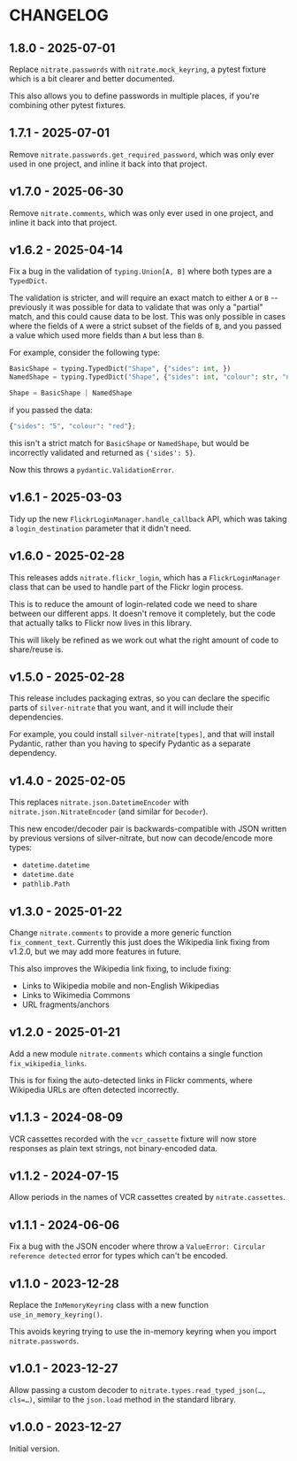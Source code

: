 # CHANGELOG

## 1.8.0 - 2025-07-01

Replace `nitrate.passwords` with `nitrate.mock_keyring`, a pytest fixture which is a bit clearer and better documented.

This also allows you to define passwords in multiple places, if you're combining other pytest fixtures.

## 1.7.1 - 2025-07-01

Remove `nitrate.passwords.get_required_password`, which was only ever used in one project, and inline it back into that project.

## v1.7.0 - 2025-06-30

Remove `nitrate.comments`, which was only ever used in one project, and inline it back into that project.

## v1.6.2 - 2025-04-14

Fix a bug in the validation of `typing.Union[A, B]` where both types are a `TypedDict`.

The validation is stricter, and will require an exact match to either `A` or `B` -- previously it was possible for data to validate that was only a "partial" match, and this could cause data to be lost.
This was only possible in cases where the fields of `A` were a strict subset of the fields of `B`, and you passed a value which used more fields than `A` but less than `B`.

For example, consider the following type:

```python
BasicShape = typing.TypedDict("Shape", {"sides": int, })
NamedShape = typing.TypedDict("Shape", {"sides": int, "colour": str, "name": str })

Shape = BasicShape | NamedShape
```

if you passed the data:

```python
{"sides": "5", "colour": "red"};
```

this isn't a strict match for `BasicShape` or `NamedShape`, but would be incorrectly validated and returned as `{'sides': 5}`.

Now this throws a `pydantic.ValidationError`.

## v1.6.1 - 2025-03-03

Tidy up the new `FlickrLoginManager.handle_callback` API, which was taking a `login_destination` parameter that it didn't need.

## v1.6.0 - 2025-02-28

This releases adds `nitrate.flickr_login`, which has a `FlickrLoginManager` class that can be used to handle part of the Flickr login process.

This is to reduce the amount of login-related code we need to share between our different apps.
It doesn't remove it completely, but the code that actually talks to Flickr now lives in this library.

This will likely be refined as we work out what the right amount of code to share/reuse is.

## v1.5.0 - 2025-02-28

This release includes packaging extras, so you can declare the specific parts of `silver-nitrate` that you want, and it will include their dependencies.

For example, you could install `silver-nitrate[types]`, and that will install Pydantic, rather than you having to specify Pydantic as a separate dependency.

## v1.4.0 - 2025-02-05

This replaces `nitrate.json.DatetimeEncoder` with `nitrate.json.NitrateEncoder` (and similar for `Decoder`).

This new encoder/decoder pair is backwards-compatible with JSON written by previous versions of silver-nitrate, but now can decode/encode more types:

-   `datetime.datetime`
-   `datetime.date`
-   `pathlib.Path`

## v1.3.0 - 2025-01-22

Change `nitrate.comments` to provide a more generic function `fix_comment_text`.
Currently this just does the Wikipedia link fixing from v1.2.0, but we may add more features in future.

This also improves the Wikipedia link fixing, to include fixing:

*   Links to Wikipedia mobile and non-English Wikipedias
*   Links to Wikimedia Commons
*   URL fragments/anchors

## v1.2.0 - 2025-01-21

Add a new module `nitrate.comments` which contains a single function `fix_wikipedia_links`.

This is for fixing the auto-detected links in Flickr comments, where Wikipedia URLs are often detected incorrectly.

## v1.1.3 - 2024-08-09

VCR cassettes recorded with the `vcr_cassette` fixture will now store responses as plain text strings, not binary-encoded data.

## v1.1.2 - 2024-07-15

Allow periods in the names of VCR cassettes created by `nitrate.cassettes`.

## v1.1.1 - 2024-06-06

Fix a bug with the JSON encoder where throw a `ValueError: Circular reference detected` error for types which can't be encoded.

## v1.1.0 - 2023-12-28

Replace the `InMemoryKeyring` class with a new function `use_in_memory_keyring()`.

This avoids keyring trying to use the in-memory keyring when you import `nitrate.passwords`.

## v1.0.1 - 2023-12-27

Allow passing a custom decoder to `nitrate.types.read_typed_json(…, cls=…)`, similar to the `json.load` method in the standard library.

## v1.0.0 - 2023-12-27

Initial version.
